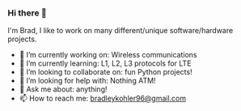 ### Hi there 👋

<!--
**studentbrad/studentbrad** is a ✨ _special_ ✨ repository because its `README.md` (this file) appears on your GitHub profile.

Here are some ideas to get you started:

- 🔭 I’m currently working on ...
- 🌱 I’m currently learning ...
- 👯 I’m looking to collaborate on ...
- 🤔 I’m looking for help with ...
- 💬 Ask me about ...
- 📫 How to reach me: ...
- 😄 Pronouns: ...
- ⚡ Fun fact: ...
-->

I'm Brad, I like to work on many different/unique software/hardware projects.

- 🔭 I’m currently working on: Wireless communications
- 🌱 I’m currently learning: L1, L2, L3 protocols for LTE
- 👯 I’m looking to collaborate on: fun Python projects!
- 🤔 I’m looking for help with: Nothing ATM!
- 💬 Ask me about: anything!
- 📫 How to reach me: bradleykohler96@gmail.com

